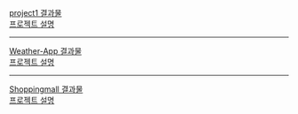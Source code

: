 <a target='_blank' href='https://ingkein-project1.netlify.app/'>project1 결과물</a> <br>
<a target='_blank' href='https://github.com/constyejin/React_study/tree/main/project1'>프로젝트 설명</a>

--- 

<a target='_blank' href='https://ingkejin-weather.netlify.app/'>Weather-App 결과물</a>
<br>
<a target='_blank' href='https://github.com/constyejin/React_study/tree/main/weather'>프로젝트 설명</a>

---

<a target='_blank' href='https://ingkejin-shoppingmall.netlify.app/'>Shoppingmall 결과물</a>
<br>
<a target='_blank' href='https://github.com/constyejin/React_study/tree/main/shoppingmall'>프로젝트 설명</a>
